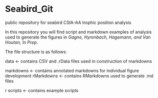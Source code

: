 # Seabird_Git
public repository for seabird CSIA-AA trophic position analysis

In this repository you will find script and markdown examples of analysis used to generate the figures in _Gagne, Hyrenbach, Hagemann, and Van Houtan, In Prep._

The file structure is as follows:

data <- contains CSV and .rData files used in construction of markdowns

markdowns <- contains annotated markdowns for individual figure development
  rMarkdowns <- contains RMarkdowns used to generate .md files
  
r scripts <- contains example scripts